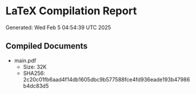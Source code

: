 # LaTeX Compilation Report
Generated: Wed Feb  5 04:54:39 UTC 2025
## Compiled Documents
- main.pdf
  - Size: 32K
  - SHA256: 2c20c01fb6aad4f14db1605dbc9b577588fce4fd936eade193b47986b4dc83d5
